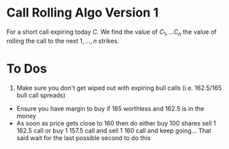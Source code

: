 <script type="text/javascript" async
  src="https://cdn.jsdelivr.net/npm/mathjax@3/es5/tex-mml-chtml.js">
</script>


# Call Rolling Algo Version 1
For a short call expiring today $C$. We find the value of $C_1,\dots C_n$ the value of rolling the call to the next $1,\dots,n$ strikes.


# To Dos

1. Make sure you don't get wiped out with expiring bull calls (i.e. 162.5/165 bull call spreads)
  * Ensure you have margin to buy if 165 worthless and 162.5 is in the money
  * As soon as price gets close to 160 then do either buy 100 shares sell 1 162.5 call or buy 1 157.5 call and sell 1 160 call and keep going... That said wait for the last possible second to do this
